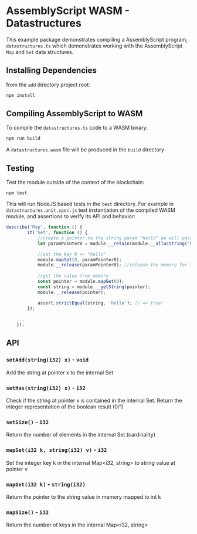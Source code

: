 # AssemblyScript WASM - Datastructures

This example package demonstrates compiling a AssemblyScript program, `datastructures.ts` which demonstrates working with the AssemblyScript `Map` and `Set` data structures.



## Installing Dependencies

from the `add` directory project root:

```bash
npm install
```



## Compiling AssemblyScript to WASM

To compile the `datastructures.ts` code to a WASM binary:

```bash
npm run build
```

A `datastructures.wasm` file will be produced in the `build` directory



## Testing

Test the module outside of the context of the blockchain:

```
npm test
```

This will run NodeJS based tests in the `test` directory. For example in `datastructures.unit.spec.js` test instantiation of the compiled WASM module, and assertions to verify its API and behavior:

```javascript
describe('Map', function () {
        it('Set', function () {
            //create a pointer to the string param "hello" we will pass in as the value
            let paramPointer0 = module.__retain(module.__allocString("hello"));

            //set the key 0 => "hello"
            module.mapSet(0, paramPointer0);
            module.__release(paramPointer0); //release the memory for the pointer
            
            //get the value from memory
            const pointer = module.mapGet(0);
            const string = module.__getString(pointer);
            module.__release(pointer);

            assert.strictEqual(string, 'hello'); // => true!
        });
    
    ...
    });
```



## API

### `setAdd(string(i32) x)` - `void`

Add the string at pointer x to the internal Set<string>



### `setHas(string(i32) x)` - `i32`

Check if the string at pointer x is contained in the internal Set<string>. Return the integer representation of the boolean result (0/1)



### `setSize()` - `i32`

Return the number of elements in the internal Set<string> (cardinality)



### `mapSet(i32 k, string(i32) v)` - `i32`

Set the integer key k in the internal Map<i32, string> to string value at pointer v



### `mapGet(i32 k)` - `string(i32)`

Return the pointer to the string value in memory mapped to int k



### `mapSize()` - `i32`

Return the number of keys in the internal Map<i32, string>

